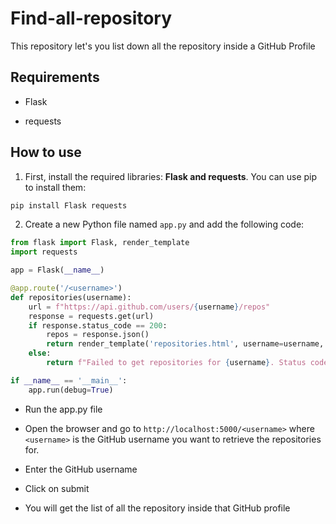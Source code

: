 # Find-all-repository

This repository let's you list down all the repository inside a GitHub Profile

## Requirements

- Flask

- requests

## How to use

1. First, install the required libraries: **Flask and requests**. You can use pip to install them:

``` python
pip install Flask requests
```

2. Create a new Python file named `app.py` and add the following code:

``` python
from flask import Flask, render_template
import requests

app = Flask(__name__)

@app.route('/<username>')
def repositories(username):
    url = f"https://api.github.com/users/{username}/repos"
    response = requests.get(url)
    if response.status_code == 200:
        repos = response.json()
        return render_template('repositories.html', username=username, repos=repos)
    else:
        return f"Failed to get repositories for {username}. Status code: {response.status_code}"

if __name__ == '__main__':
    app.run(debug=True)

```


- Run the app.py file

- Open the browser and go to  `http://localhost:5000/<username>` where `<username>` is the GitHub username you want to retrieve the repositories for.

- Enter the GitHub username

- Click on submit

- You will get the list of all the repository inside that GitHub profile

